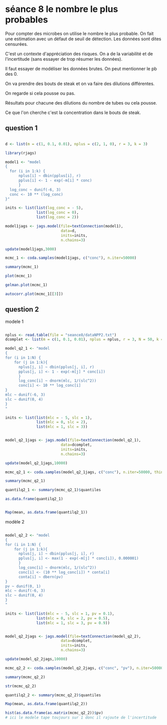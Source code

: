 # séance 8 le nombre le plus probables

Pour compter des microbes on utilise le nombre le plus probable. On fait une estimation avec un défaut de seuil de détection. Les données sont dites censurées. 

C'est un contexte d'appréciation des risques. On a de la variabilité et de l'incertitude (sans essayer de trop résumer les données). 

Il faut essayer de modéliser les données brutes. On peut mentionner le pb des 0. 

On va prendre des bouts de steak et on va faire des dilutions différentes. 

On regarde si cela pousse ou pas. 

Résultats pour chacune des dilutions du nombre de tubes ou cela pousse. 

Ce que l'on cherche c'est la concentration dans le bouts de steak.


## question 1

``` R

d <- list(m = c(1, 0.1, 0.01), nplus = c(2, 1, 0), r = 3, k = 3)

library(rjags)

model1 <- "model
{
  for (i in 1:k) { 
      nplus[i] ~ dbin(pplus[i], r)
      pplus[i] <- 1 - exp(-m[i] * conc)
      }
  log_conc ~ dunif(-6, 3)
  conc <- 10 ** (log_conc) 
}"

inits <- list(list(log_conc = - 5),
              list(log_conc = 0),
              list(log_conc = 2))

model1jags <- jags.model(file=textConnection(model1),
                         data=d,
                         inits=inits,
                         n.chains=3)

update(model1jags,3000)

mcmc_1 <- coda.samples(model1jags, c("conc"), n.iter=50000)

summary(mcmc_1)

plot(mcmc_1)

gelman.plot(mcmc_1)

autocorr.plot(mcmc_1[[3]])

```

## question 2

modele 1

``` R

nplus <- read.table(file = "seance8/dataNPP2.txt")
dcomplet <- list(m = c(1, 0.1, 0.01), nplus = nplus, r = 3, N = 50, k = 3)

model_q2_1 <- "model
{
for (i in 1:N) {
    for (j in 1:k){
      nplus[j, i] ~ dbin(pplus[j, i], r)
      pplus[j, i] <- 1 - exp(-m[j] * conc[i])
      }
      log_conc[i] ~ dnorm(mlc, 1/(slc^2))
      conc[i] <- 10 ** log_conc[i]
}
mlc ~ dunif(-6, 3)
slc ~ dunif(0, 4)
}
"

inits <- list(list(mlc = - 5, slc = 1),
              list(mlc = 0, slc = 2),
              list(mlc = 1, slc = 3))


model_q2_1jags <- jags.model(file=textConnection(model_q2_1),
                         data=dcomplet,
                         inits=inits,
                         n.chains=3)

update(model_q2_1jags,10000)

mcmc_q2_1 <- coda.samples(model_q2_1jags, c("conc"), n.iter=50000, thin = 2)

summary(mcmc_q2_1)

quantilq2_1 <- summary(mcmc_q2_1)$quantiles

as.data.frame(quantilq2_1)


Map(mean, as.data.frame(quantilq2_1))

```

modèle 2

``` R

model_q2_2 <- "model
{
for (i in 1:N) {
    for (j in 1:k){
      nplus[j, i] ~ dbin(pplus[j, i], r)
      pplus[j, i] <- max(1 - exp(-m[j] * conc[i]), 0.000001)
      }
      log_conc[i] ~ dnorm(mlc, 1/(slc^2))
      conc[i] <- (10 ** log_conc[i]) * conta[i] 
      conta[i] ~ dbern(pv)
}
pv ~ dunif(0, 1)
mlc ~ dunif(-6, 3)
slc ~ dunif(0, 4)
}
"

inits <- list(list(mlc = - 5, slc = 1, pv = 0.1),
              list(mlc = 0, slc = 2, pv = 0.5),
              list(mlc = 1, slc = 3, pv = 0.9))


model_q2_2jags <- jags.model(file=textConnection(model_q2_2),
                         data=dcomplet,
                         inits=inits,
                         n.chains=3)

update(model_q2_2jags,10000) 

mcmc_q2_2 <- coda.samples(model_q2_2jags, c("conc", "pv"), n.iter=50000, thin = 2)

summary(mcmc_q2_2)

str(mcmc_q2_2)

quantilq2_2 <- summary(mcmc_q2_2)$quantiles

Map(mean, as.data.frame(quantilq2_2))

hist(as.data.frame(as.matrix(mcmc_q2_2))$pv)
# ici le modele tape toujours sur 1 donc il rajoute de l'incertitude
```

